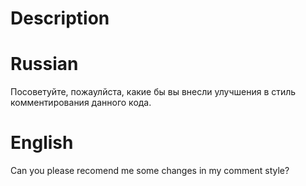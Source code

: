 # Description

# Russian
Посоветуйте, пожаулйста, какие бы вы внесли улучшения в стиль комментирования данного кода.

# English
Can you please recomend me some changes in my comment style?